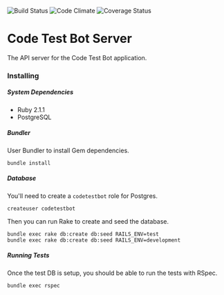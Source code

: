 ![Build Status](https://travis-ci.org/cyrusinnovation/CodeTestBotServer.svg?branch=travis)
![Code Climate](https://codeclimate.com/github/cyrusinnovation/CodeTestBotServer.png)
![Coverage Status](https://coveralls.io/repos/cyrusinnovation/CodeTestBotServer/badge.png)

# Code Test Bot Server

The API server for the Code Test Bot application.

### Installing
##### System Dependencies
- Ruby 2.1.1
- PostgreSQL

##### Bundler
User Bundler to install Gem dependencies.
```
bundle install
```

##### Database
You'll need to create a `codetestbot` role for Postgres.
```
createuser codetestbot
```

Then you can run Rake to create and seed the database.
```
bundle exec rake db:create db:seed RAILS_ENV=test
bundle exec rake db:create db:seed RAILS_ENV=development
```

##### Running Tests
Once the test DB is setup, you should be able to run the tests with RSpec.
```
bundle exec rspec
```
